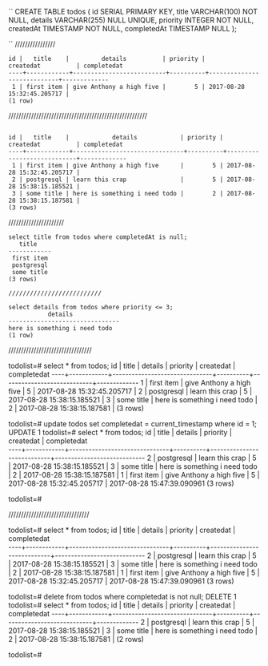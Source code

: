 ``
CREATE TABLE todos (
  id SERIAL PRIMARY KEY,
  title VARCHAR(100) NOT NULL,
  details VARCHAR(255) NULL UNIQUE,
  priority INTEGER NOT NULL,
  createdAt TIMESTAMP NOT NULL,
  completedAt TIMESTAMP NULL
);

``
////////////////



```
id |   title    |         details          | priority |         createdat          | completedat
----+------------+--------------------------+----------+----------------------------+-------------
 1 | first item | give Anthony a high five |        5 | 2017-08-28 15:32:45.205717 |
(1 row)

```
///////////////////////////////////////////////////////


```

id |   title    |            details            | priority |         createdat          | completedat
----+------------+-------------------------------+----------+----------------------------+-------------
 1 | first item | give Anthony a high five      |        5 | 2017-08-28 15:32:45.205717 |
 2 | postgresql | learn this crap               |        5 | 2017-08-28 15:38:15.185521 |
 3 | some title | here is something i need todo |        2 | 2017-08-28 15:38:15.187581 |
(3 rows)
```


//////////////////////
```
select title from todos where completedAt is null;
   title    
------------
 first item
 postgresql
 some title
(3 rows)

//////////////////////////

select details from todos where priority <= 3;
           details            
-------------------------------
here is something i need todo
(1 row)
```

/////////////////////////////////



todolist=# select * from todos;
 id |   title    |            details            | priority |         createdat          | completedat
----+------------+-------------------------------+----------+----------------------------+-------------
  1 | first item | give Anthony a high five      |        5 | 2017-08-28 15:32:45.205717 |
  2 | postgresql | learn this crap               |        5 | 2017-08-28 15:38:15.185521 |
  3 | some title | here is something i need todo |        2 | 2017-08-28 15:38:15.187581 |
(3 rows)

todolist=# update todos set completedat = current_timestamp where id = 1;
UPDATE 1
todolist=# select * from todos;
 id |   title    |            details            | priority |         createdat          |        completedat         
----+------------+-------------------------------+----------+----------------------------+----------------------------
  2 | postgresql | learn this crap               |        5 | 2017-08-28 15:38:15.185521 |
  3 | some title | here is something i need todo |        2 | 2017-08-28 15:38:15.187581 |
  1 | first item | give Anthony a high five      |        5 | 2017-08-28 15:32:45.205717 | 2017-08-28 15:47:39.090961
(3 rows)

todolist=#


////////////////////////////////


todolist=# select * from todos;
 id |   title    |            details            | priority |         createdat          |        completedat         
----+------------+-------------------------------+----------+----------------------------+----------------------------
  2 | postgresql | learn this crap               |        5 | 2017-08-28 15:38:15.185521 |
  3 | some title | here is something i need todo |        2 | 2017-08-28 15:38:15.187581 |
  1 | first item | give Anthony a high five      |        5 | 2017-08-28 15:32:45.205717 | 2017-08-28 15:47:39.090961
(3 rows)

todolist=# delete from todos where completedat is not null;
DELETE 1
todolist=# select * from todos;
 id |   title    |            details            | priority |         createdat          | completedat
----+------------+-------------------------------+----------+----------------------------+-------------
  2 | postgresql | learn this crap               |        5 | 2017-08-28 15:38:15.185521 |
  3 | some title | here is something i need todo |        2 | 2017-08-28 15:38:15.187581 |
(2 rows)

todolist=#
